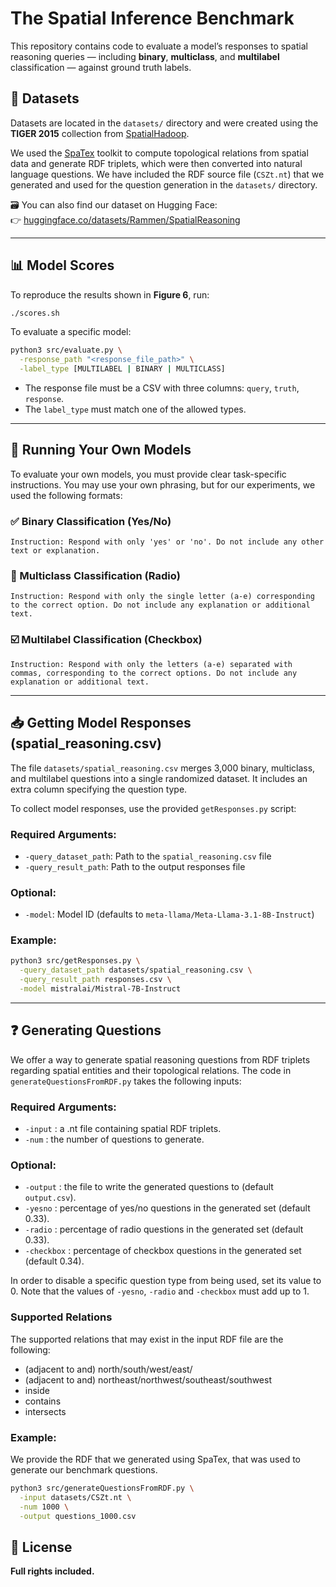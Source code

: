 # The Spatial Inference Benchmark

This repository contains code to evaluate a model’s responses to spatial reasoning queries — including **binary**, **multiclass**, and **multilabel** classification — against ground truth labels.

## 📂 Datasets

Datasets are located in the `datasets/` directory and were created using the **TIGER 2015** collection from [SpatialHadoop](https://spatialhadoop.cs.umn.edu/datasets.html).

We used the [SpaTex](https://github.com/ThanGeo/SpaTex---Spatial-To-Text-data-toolkit) toolkit to compute topological relations from spatial data and generate RDF triplets, which were then converted into natural language questions. We have included the RDF source file (`CSZt.nt`) that we generated and used for the question generation in the `datasets/` directory.

🗃️ You can also find our dataset on Hugging Face:  
👉 [huggingface.co/datasets/Rammen/SpatialReasoning](https://huggingface.co/datasets/Rammen/SpatialReasoning)

---

## 📊 Model Scores

To reproduce the results shown in **Figure 6**, run:

```bash
./scores.sh
```

To evaluate a specific model:

```bash
python3 src/evaluate.py \
  -response_path "<response_file_path>" \
  -label_type [MULTILABEL | BINARY | MULTICLASS]
```

- The response file must be a CSV with three columns: `query`, `truth`, `response`.
- The `label_type` must match one of the allowed types.

---

## 🧪 Running Your Own Models

To evaluate your own models, you must provide clear task-specific instructions. You may use your own phrasing, but for our experiments, we used the following formats:

### ✅ Binary Classification (Yes/No)

```
Instruction: Respond with only 'yes' or 'no'. Do not include any other text or explanation.
```

### 🔘 Multiclass Classification (Radio)

```
Instruction: Respond with only the single letter (a-e) corresponding to the correct option. Do not include any explanation or additional text.
```

### ☑️ Multilabel Classification (Checkbox)

```
Instruction: Respond with only the letters (a-e) separated with commas, corresponding to the correct options. Do not include any explanation or additional text.
```

---

## 📥 Getting Model Responses (spatial_reasoning.csv)

The file `datasets/spatial_reasoning.csv` merges 3,000 binary, multiclass, and multilabel questions into a single randomized dataset. It includes an extra column specifying the question type.

To collect model responses, use the provided `getResponses.py` script:

### Required Arguments:

- `-query_dataset_path`: Path to the `spatial_reasoning.csv` file
- `-query_result_path`: Path to the output responses file

### Optional:

- `-model`: Model ID (defaults to `meta-llama/Meta-Llama-3.1-8B-Instruct`)

### Example:

```bash
python3 src/getResponses.py \
  -query_dataset_path datasets/spatial_reasoning.csv \
  -query_result_path responses.csv \
  -model mistralai/Mistral-7B-Instruct
```

---

## ❓ Generating Questions

We offer a way to generate spatial reasoning questions from RDF triplets regarding spatial entities and their topological relations. The code in ```generateQuestionsFromRDF.py``` takes the following inputs:

### Required Arguments:
- `-input` : a .nt file containing spatial RDF triplets.
- `-num` : the number of questions to generate.

### Optional:
- `-output` : the file to write the generated questions to (default `output.csv`).
- `-yesno` : percentage of yes/no questions in the generated set (default 0.33).
- `-radio` : percentage of radio questions in the generated set (default 0.33).
- `-checkbox` : percentage of checkbox questions in the generated set (default 0.34).

In order to disable a specific question type from being used, set its value to 0. Note that the values of `-yesno`, `-radio` and `-checkbox` must add up to 1. 

### Supported Relations
The supported relations that may exist in the input RDF file are the following:

- (adjacent to and) north/south/west/east/
- (adjacent to and) northeast/northwest/southeast/southwest
- inside
- contains
- intersects

### Example:
We provide the RDF that we generated using SpaTex, that was used to generate our benchmark questions.

```bash
python3 src/generateQuestionsFromRDF.py \
  -input datasets/CSZt.nt \
  -num 1000 \
  -output questions_1000.csv
```

## 📝 License

**Full rights included.**